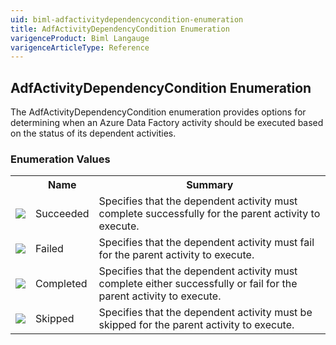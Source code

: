 ```yaml
---
uid: biml-adfactivitydependencycondition-enumeration
title: AdfActivityDependencyCondition Enumeration
varigenceProduct: Biml Langauge
varigenceArticleType: Reference
---
```


## AdfActivityDependencyCondition Enumeration<div class="LanguageSummary"><div class ="SummaryItem">The AdfActivityDependencyCondition enumeration provides options for determining when an Azure Data Factory activity should be executed based on the status of its dependent activities.</div></div><div class="EnumValueGroup">### Enumeration Values<table id="EnumValue" class="MemberList"><tbody><tr><th class="MemberTypeIconColumnHeader">&nbsp;</th><th class="MemberNameColumnHeader">Name</th><th class="MemberSummaryColumnHeader">Summary</th></tr><tr class="cd0"><td align="center" class="MemberTypeIcon"><img src="enumValue.png"></img></td><td class="MemberName">Succeeded</td><td class="MemberSummary"><div class ="SummaryItem">Specifies that the dependent activity must complete successfully for the parent activity to execute.</div></td></tr><tr class="cd1"><td align="center" class="MemberTypeIcon"><img src="enumValue.png"></img></td><td class="MemberName">Failed</td><td class="MemberSummary"><div class ="SummaryItem">Specifies that the dependent activity must fail for the parent activity to execute.</div></td></tr><tr class="cd0"><td align="center" class="MemberTypeIcon"><img src="enumValue.png"></img></td><td class="MemberName">Completed</td><td class="MemberSummary"><div class ="SummaryItem">Specifies that the dependent activity must complete either successfully or fail for the parent activity to execute.</div></td></tr><tr class="cd1"><td align="center" class="MemberTypeIcon"><img src="enumValue.png"></img></td><td class="MemberName">Skipped</td><td class="MemberSummary"><div class ="SummaryItem">Specifies that the dependent activity must be skipped for the parent activity to execute.</div></td></tr></tbody></table></div>